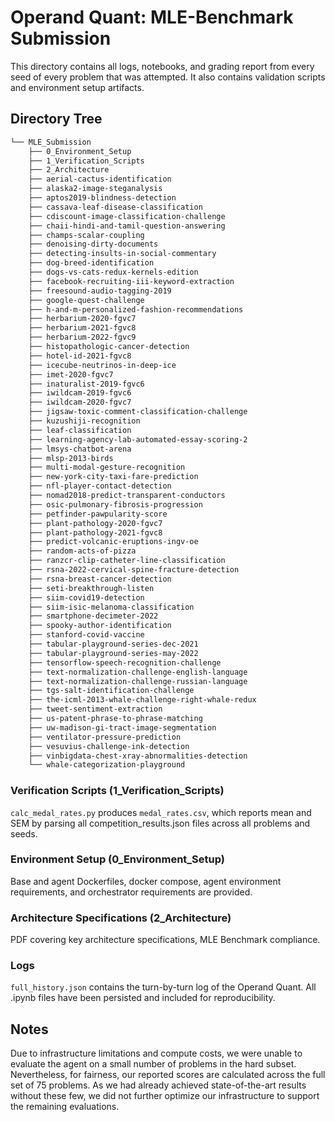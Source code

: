 # Operand Quant: MLE-Benchmark Submission

This directory contains all logs, notebooks, and grading report from every seed of every problem that was attempted. It also contains validation scripts and environment setup artifacts.

## Directory Tree
```bash
└── MLE_Submission
    ├── 0_Environment_Setup
    ├── 1_Verification_Scripts
    ├── 2_Architecture
    ├── aerial-cactus-identification
    ├── alaska2-image-steganalysis
    ├── aptos2019-blindness-detection
    ├── cassava-leaf-disease-classification
    ├── cdiscount-image-classification-challenge
    ├── chaii-hindi-and-tamil-question-answering
    ├── champs-scalar-coupling
    ├── denoising-dirty-documents
    ├── detecting-insults-in-social-commentary
    ├── dog-breed-identification
    ├── dogs-vs-cats-redux-kernels-edition
    ├── facebook-recruiting-iii-keyword-extraction
    ├── freesound-audio-tagging-2019
    ├── google-quest-challenge
    ├── h-and-m-personalized-fashion-recommendations
    ├── herbarium-2020-fgvc7
    ├── herbarium-2021-fgvc8
    ├── herbarium-2022-fgvc9
    ├── histopathologic-cancer-detection
    ├── hotel-id-2021-fgvc8
    ├── icecube-neutrinos-in-deep-ice
    ├── imet-2020-fgvc7
    ├── inaturalist-2019-fgvc6
    ├── iwildcam-2019-fgvc6
    ├── iwildcam-2020-fgvc7
    ├── jigsaw-toxic-comment-classification-challenge
    ├── kuzushiji-recognition
    ├── leaf-classification
    ├── learning-agency-lab-automated-essay-scoring-2
    ├── lmsys-chatbot-arena
    ├── mlsp-2013-birds
    ├── multi-modal-gesture-recognition
    ├── new-york-city-taxi-fare-prediction
    ├── nfl-player-contact-detection
    ├── nomad2018-predict-transparent-conductors
    ├── osic-pulmonary-fibrosis-progression
    ├── petfinder-pawpularity-score
    ├── plant-pathology-2020-fgvc7
    ├── plant-pathology-2021-fgvc8
    ├── predict-volcanic-eruptions-ingv-oe
    ├── random-acts-of-pizza
    ├── ranzcr-clip-catheter-line-classification
    ├── rsna-2022-cervical-spine-fracture-detection
    ├── rsna-breast-cancer-detection
    ├── seti-breakthrough-listen
    ├── siim-covid19-detection
    ├── siim-isic-melanoma-classification
    ├── smartphone-decimeter-2022
    ├── spooky-author-identification
    ├── stanford-covid-vaccine
    ├── tabular-playground-series-dec-2021
    ├── tabular-playground-series-may-2022
    ├── tensorflow-speech-recognition-challenge
    ├── text-normalization-challenge-english-language
    ├── text-normalization-challenge-russian-language
    ├── tgs-salt-identification-challenge
    ├── the-icml-2013-whale-challenge-right-whale-redux
    ├── tweet-sentiment-extraction
    ├── us-patent-phrase-to-phrase-matching
    ├── uw-madison-gi-tract-image-segmentation
    ├── ventilator-pressure-prediction
    ├── vesuvius-challenge-ink-detection
    ├── vinbigdata-chest-xray-abnormalities-detection
    └── whale-categorization-playground
```

### Verification Scripts (1_Verification_Scripts)
`calc_medal_rates.py` produces `medal_rates.csv`, which reports mean and SEM by parsing all competition_results.json files across all problems and seeds.

### Environment Setup (0_Environment_Setup)
Base and agent Dockerfiles, docker compose, agent environment requirements, and orchestrator requirements are provided.

### Architecture Specifications (2_Architecture)
PDF covering key architecture specifications, MLE Benchmark compliance.

### Logs
`full_history.json` contains the turn-by-turn log of the Operand Quant. All .ipynb files have been persisted and included for reproducibility.

## Notes
Due to infrastructure limitations and compute costs, we were unable to evaluate the agent on a small number of problems in the hard subset. Nevertheless, for fairness, our reported scores are calculated across the full set of 75 problems. As we had already achieved state-of-the-art results without these few, we did not further optimize our infrastructure to support the remaining evaluations.